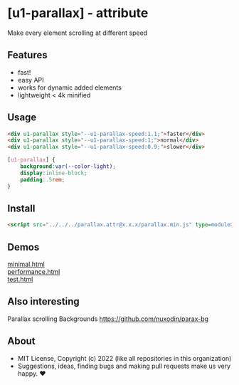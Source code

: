# [u1-parallax] - attribute
Make every element scrolling at different speed

## Features

- fast!
- easy API
- works for dynamic added elements
- lightweight < 4k minified

## Usage

```html
<div u1-parallax style="--u1-parallax-speed:1.1;">faster</div>
<div u1-parallax style="--u1-parallax-speed:1;">normal</div>
<div u1-parallax style="--u1-parallax-speed:0.9;">slower</div>
```

```css
[u1-parallax] {
    background:var(--color-light);
    display:inline-block;
    padding:.5rem;
}
```

## Install

```html
<script src="../../../parallax.attr@x.x.x/parallax.min.js" type=module></script>
```

## Demos

[minimal.html](http://gcdn.li/u1ui/parallax.attr@main/tests/minimal.html)  
[performance.html](http://gcdn.li/u1ui/parallax.attr@main/tests/performance.html)  
[test.html](http://gcdn.li/u1ui/parallax.attr@main/tests/test.html)  

## Also interesting

Parallax scrolling Backgrounds
https://github.com/nuxodin/parax-bg

## About

- MIT License, Copyright (c) 2022 <u1> (like all repositories in this organization) <br>
- Suggestions, ideas, finding bugs and making pull requests make us very happy. ♥

